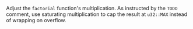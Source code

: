 Adjust the `factorial` function's multiplication. 
As instructed by the `TODO` comment, use saturating multiplication to cap the result at `u32::MAX` instead of wrapping on overflow.